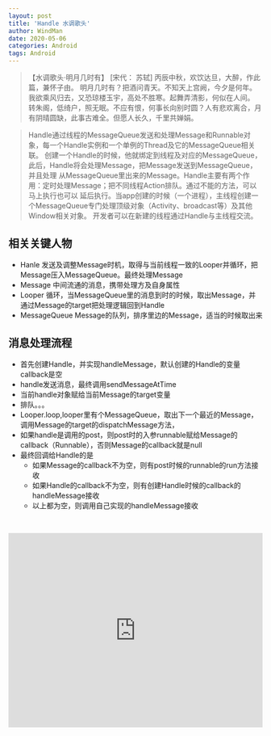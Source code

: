 ```yaml
---
layout: post
title: 'Handle 水调歌头'
author: WindMan
date: 2020-05-06
categories: Android
tags: Android 
---
```

> 【水调歌头·明月几时有】  [宋代： 苏轼]
丙辰中秋，欢饮达旦，大醉，作此篇，兼怀子由。
明月几时有？把酒问青天。不知天上宫阙，今夕是何年。我欲乘风归去，又恐琼楼玉宇，高处不胜寒。起舞弄清影，何似在人间。
转朱阁，低绮户，照无眠。不应有恨，何事长向别时圆？人有悲欢离合，月有阴晴圆缺，此事古难全。但愿人长久，千里共婵娟。


> Handle通过线程的MessageQueue发送和处理Message和Runnable对象，每一个Handle实例和一个单例的Thread及它的MessageQueue相关联。
创建一个Handle的时候，他就绑定到线程及对应的MessageQueue，此后，Handle将会处理Message，把Message发送到MessageQueue，并且处理
从MessageQueue里出来的Message。Handle主要有两个作用：定时处理Message；把不同线程Action排队。通过不能的方法，可以马上执行也可以
延后执行。当app创建的时候（一个进程），主线程创建一个MessageQueue专门处理顶级对象（Activity、broadcast等）及其他Window相关对象。
开发者可以在新建的线程通过Handle与主线程交流。

## 相关关键人物
+ Hanle
发送及调整Message时机，取得与当前线程一致的Looper并循环，把Message压入MessageQueue。最终处理Message
+ Message
中间流通的消息，携带处理方及自身属性
+ Looper
循环，当MessageQueue里的消息到时的时候，取出Message，并通过Message的target把处理逻辑回到Handle
+ MessageQueue
Message的队列，排序里边的Message，适当的时候取出来

## 消息处理流程
+ 首先创建Handle，并实现handleMessage，默认创建的Handle的变量callback是空
+ handle发送消息，最终调用sendMessageAtTime
+ 当前handle对象赋给当前Message的target变量
+ 排队。。。
+ Looper.loop,looper里有个MessageQueue，取出下一个最近的Message，调用Message的target的dispatchMessage方法，
+ 如果handle是调用的post，则post时的入参runnable赋给Message的callback（Runnable），否则Message的callback就是null
+ 最终回调给Handle的是
	- 如果Message的callback不为空，则有post时候的runnable的run方法接收
	- 如果Handle的callback不为空，则有创建Handle时候的callback的handleMessage接收
	- 以上都为空，则调用自己实现的handleMessage接收

 

<iframe type="text/html" width="100%" height="385" src="http://www.youtube.com/embed/gfmjMWjn-Xg" frameborder="0"></iframe>